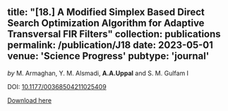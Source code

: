title: "[18.] A Modified Simplex Based Direct Search Optimization Algorithm for Adaptive Transversal FIR Filters"
collection: publications
permalink: /publication/J18
date: 2023-05-01
venue: 'Science Progress'
pubtype: 'journal'
---
*by* M. Armaghan, Y. M. Alsmadi, **A.A.Uppal** and S. M. Gulfam I 

DOI: [10.1177/00368504211025409](https://doi.org/10.1177/00368504211025409)

[Download here](https://aauppal.github.io/files/J18.pdf)
